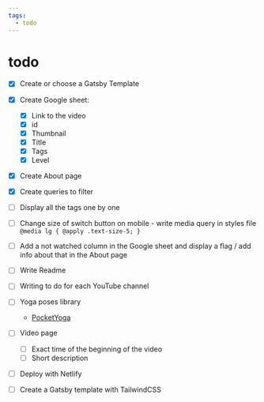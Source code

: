 ```yaml
---
tags:
  - todo
---
```

# todo

- [X] Create or choose a Gatsby Template
- [X] Create Google sheet:
  - [X] Link to the video
  - [X] id
  - [X] Thumbnail
  - [X] Title
  - [X] Tags
  - [X] Level
- [X] Create About page
- [X] Create queries to filter

- [ ] Display all the tags one by one
- [ ] Change size of switch button on mobile - write media query in styles file
  ` @media lg {
    @apply .text-size-5;
  }`
- [ ] Add a not watched column in the Google sheet and display a flag / add info about that
      in the About page

- [ ] Write Readme
- [ ] Writing to do for each YouTube channel
- [ ] Yoga poses library
  - [PocketYoga](https://pocketyoga.com/pose/)

- [ ] Video page
  - [ ] Exact time of the beginning of the video
  - [ ] Short description

- [ ] Deploy with Netlify

- [ ] Create a Gatsby template with TailwindCSS